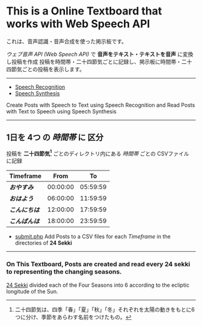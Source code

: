 # This is a Online Textboard that works with Web Speech API
これは、音声認識・音声合成を使った掲示板です。

*ウェブ音声 API (Web Speech API)* で **音声をテキスト・テキストを音声** に変換し投稿を作成
投稿を時間帯・二十四節気ごとに記録し、掲示板に時間帯・二十四節気ごとの投稿を表示します。

***

* [Speech Recognition](js/recognition.html)
* [Speech Synthesis](js/synthesis.html)

Create Posts with Speech to Text using Speech Recognition
and Read Posts with Text to Speech using Speech Synthesis

---

## 1日を 4つ の *時間帯* に 区分
投稿を **二十四節気[^1]** ごとのディレクトリ内にある *時間帯* ごとの CSVファイル に記録

| Timeframe  |   From   |    To    |
|:-----------|:--------:|:--------:|
| ***おやすみ***   | 00:00:00 | 05:59:59 |
| ***おはよう***   | 06:00:00 | 11:59:59 |
| ***こんにちは*** | 12:00:00 | 17:59:59 |
| ***こんばんは*** | 18:00:00 | 23:59:59 |

* [submit.php](submit.php)
Add Posts to a CSV files for each *Timeframe* in the directories of **24 Sekki**

***

### On This Textboard, Posts are created and read every 24 sekki to representing the changing seasons.
[24 Sekki](all/index.php) divided each of the Four Seasons into 6 according to the ecliptic longitude of the Sun.

[^1]:二十四節気は、四季「春」「夏」「秋」「冬」それぞれを太陽の動きをもとに6つに分け、季節をあらわす名前をつけたもの。
